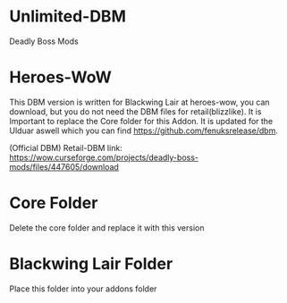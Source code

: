 # Unlimited-DBM
Deadly Boss Mods

# Heroes-WoW
This DBM version is written for Blackwing Lair at heroes-wow, you can download, but you do not need the DBM files for retail(blizzlike). It is Important to replace the Core folder for this Addon. It is updated for the Ulduar aswell which you can find https://github.com/fenuksrelease/dbm.

(Official DBM)
Retail-DBM link: https://wow.curseforge.com/projects/deadly-boss-mods/files/447605/download

# Core Folder

Delete the core folder and replace it with this version

# Blackwing Lair Folder

Place this folder into your addons folder

